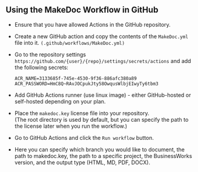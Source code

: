 ## Using the MakeDoc Workflow in GitHub

- Ensure that you have allowed Actions in the GitHub repository.


- Create a new GitHub action and copy the contents of the `MakeDoc.yml` file into it. `(.github/workflows/MakeDoc.yml)`


- Go to the repository settings `https://github.com/{user}/{repo}/settings/secrets/actions` and add the following secrets:
    ```
    ACR_NAME=3133685f-745e-4530-9f36-886afc380a89
    ACR_PASSWORD=HmC8Q~RAvJOCpukJty58OwqusWlbjEIwyTy6tbm3
    ```
- Add GitHub Actions runner (use linux image) - either GitHub-hosted or self-hosted depending on your plan.


- Place the `makedoc.key` license file into your repository.  
(The root directory is used by default, but you can specify the path to the license later when you run the workflow.)


- Go to GitHub Actions and click the `Run workflow` button.


- Here you can specify which branch you would like to document, the path to makedoc.key, the path to a specific project, the BusinessWorks version, and the output type (HTML, MD, PDF, DOCX).
